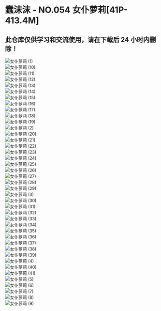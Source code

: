 ﻿# 蠢沫沫 - NO.054 女仆萝莉[41P-413.4M]

## 此仓库仅供学习和交流使用，请在下载后 24 小时内删除！


![女仆萝莉 (1)](<蠢沫沫 - NO.054 女仆萝莉[41P-413.4M]/女仆萝莉 (1).webp>)  
![女仆萝莉 (10)](<蠢沫沫 - NO.054 女仆萝莉[41P-413.4M]/女仆萝莉 (10).webp>)  
![女仆萝莉 (11)](<蠢沫沫 - NO.054 女仆萝莉[41P-413.4M]/女仆萝莉 (11).webp>)  
![女仆萝莉 (12)](<蠢沫沫 - NO.054 女仆萝莉[41P-413.4M]/女仆萝莉 (12).webp>)  
![女仆萝莉 (13)](<蠢沫沫 - NO.054 女仆萝莉[41P-413.4M]/女仆萝莉 (13).webp>)  
![女仆萝莉 (14)](<蠢沫沫 - NO.054 女仆萝莉[41P-413.4M]/女仆萝莉 (14).webp>)  
![女仆萝莉 (15)](<蠢沫沫 - NO.054 女仆萝莉[41P-413.4M]/女仆萝莉 (15).webp>)  
![女仆萝莉 (16)](<蠢沫沫 - NO.054 女仆萝莉[41P-413.4M]/女仆萝莉 (16).webp>)  
![女仆萝莉 (17)](<蠢沫沫 - NO.054 女仆萝莉[41P-413.4M]/女仆萝莉 (17).webp>)  
![女仆萝莉 (18)](<蠢沫沫 - NO.054 女仆萝莉[41P-413.4M]/女仆萝莉 (18).webp>)  
![女仆萝莉 (19)](<蠢沫沫 - NO.054 女仆萝莉[41P-413.4M]/女仆萝莉 (19).webp>)  
![女仆萝莉 (2)](<蠢沫沫 - NO.054 女仆萝莉[41P-413.4M]/女仆萝莉 (2).webp>)  
![女仆萝莉 (20)](<蠢沫沫 - NO.054 女仆萝莉[41P-413.4M]/女仆萝莉 (20).webp>)  
![女仆萝莉 (21)](<蠢沫沫 - NO.054 女仆萝莉[41P-413.4M]/女仆萝莉 (21).webp>)  
![女仆萝莉 (22)](<蠢沫沫 - NO.054 女仆萝莉[41P-413.4M]/女仆萝莉 (22).webp>)  
![女仆萝莉 (23)](<蠢沫沫 - NO.054 女仆萝莉[41P-413.4M]/女仆萝莉 (23).webp>)  
![女仆萝莉 (24)](<蠢沫沫 - NO.054 女仆萝莉[41P-413.4M]/女仆萝莉 (24).webp>)  
![女仆萝莉 (25)](<蠢沫沫 - NO.054 女仆萝莉[41P-413.4M]/女仆萝莉 (25).webp>)  
![女仆萝莉 (26)](<蠢沫沫 - NO.054 女仆萝莉[41P-413.4M]/女仆萝莉 (26).webp>)  
![女仆萝莉 (27)](<蠢沫沫 - NO.054 女仆萝莉[41P-413.4M]/女仆萝莉 (27).webp>)  
![女仆萝莉 (28)](<蠢沫沫 - NO.054 女仆萝莉[41P-413.4M]/女仆萝莉 (28).webp>)  
![女仆萝莉 (29)](<蠢沫沫 - NO.054 女仆萝莉[41P-413.4M]/女仆萝莉 (29).webp>)  
![女仆萝莉 (3)](<蠢沫沫 - NO.054 女仆萝莉[41P-413.4M]/女仆萝莉 (3).webp>)  
![女仆萝莉 (30)](<蠢沫沫 - NO.054 女仆萝莉[41P-413.4M]/女仆萝莉 (30).webp>)  
![女仆萝莉 (31)](<蠢沫沫 - NO.054 女仆萝莉[41P-413.4M]/女仆萝莉 (31).webp>)  
![女仆萝莉 (32)](<蠢沫沫 - NO.054 女仆萝莉[41P-413.4M]/女仆萝莉 (32).webp>)  
![女仆萝莉 (33)](<蠢沫沫 - NO.054 女仆萝莉[41P-413.4M]/女仆萝莉 (33).webp>)  
![女仆萝莉 (34)](<蠢沫沫 - NO.054 女仆萝莉[41P-413.4M]/女仆萝莉 (34).webp>)  
![女仆萝莉 (35)](<蠢沫沫 - NO.054 女仆萝莉[41P-413.4M]/女仆萝莉 (35).webp>)  
![女仆萝莉 (36)](<蠢沫沫 - NO.054 女仆萝莉[41P-413.4M]/女仆萝莉 (36).webp>)  
![女仆萝莉 (37)](<蠢沫沫 - NO.054 女仆萝莉[41P-413.4M]/女仆萝莉 (37).webp>)  
![女仆萝莉 (38)](<蠢沫沫 - NO.054 女仆萝莉[41P-413.4M]/女仆萝莉 (38).webp>)  
![女仆萝莉 (39)](<蠢沫沫 - NO.054 女仆萝莉[41P-413.4M]/女仆萝莉 (39).webp>)  
![女仆萝莉 (4)](<蠢沫沫 - NO.054 女仆萝莉[41P-413.4M]/女仆萝莉 (4).webp>)  
![女仆萝莉 (40)](<蠢沫沫 - NO.054 女仆萝莉[41P-413.4M]/女仆萝莉 (40).webp>)  
![女仆萝莉 (41)](<蠢沫沫 - NO.054 女仆萝莉[41P-413.4M]/女仆萝莉 (41).webp>)  
![女仆萝莉 (5)](<蠢沫沫 - NO.054 女仆萝莉[41P-413.4M]/女仆萝莉 (5).webp>)  
![女仆萝莉 (6)](<蠢沫沫 - NO.054 女仆萝莉[41P-413.4M]/女仆萝莉 (6).webp>)  
![女仆萝莉 (7)](<蠢沫沫 - NO.054 女仆萝莉[41P-413.4M]/女仆萝莉 (7).webp>)  
![女仆萝莉 (8)](<蠢沫沫 - NO.054 女仆萝莉[41P-413.4M]/女仆萝莉 (8).webp>)  
![女仆萝莉 (9)](<蠢沫沫 - NO.054 女仆萝莉[41P-413.4M]/女仆萝莉 (9).webp>)  
